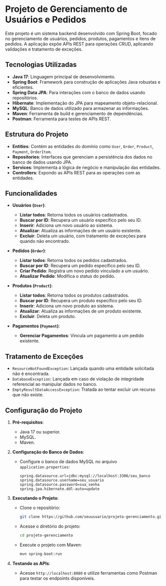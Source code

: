 
# Projeto de Gerenciamento de Usuários e Pedidos

Este projeto é um sistema backend desenvolvido com Spring Boot, focado no gerenciamento de usuários, pedidos, produtos, pagamentos e itens de pedidos. A aplicação expõe APIs REST para operações CRUD, aplicando validações e tratamento de exceções.

## Tecnologias Utilizadas

- **Java 17**: Linguagem principal de desenvolvimento.
- **Spring Boot**: Framework para construção de aplicações Java robustas e eficientes.
- **Spring Data JPA**: Para interações com o banco de dados usando repositórios.
- **Hibernate**: Implementação do JPA para mapeamento objeto-relacional.
- **MySQL**: Banco de dados utilizado para armazenar as informações.
- **Maven**: Ferramenta de build e gerenciamento de dependências.
- **Postman**: Ferramenta para testes de APIs REST.

## Estrutura do Projeto

- **Entities**: Contém as entidades do domínio como `User`, `Order`, `Product`, `Payment`, `OrderItem`.
- **Repositories**: Interfaces que gerenciam a persistência dos dados no banco de dados usando JPA.
- **Services**: Implementa a lógica de negócio e manipulação das entidades.
- **Controllers**: Expondo as APIs REST para as operações com as entidades.

## Funcionalidades

- **Usuários (`User`)**:
  - **Listar todos**: Retorna todos os usuários cadastrados.
  - **Buscar por ID**: Recupera um usuário específico pelo seu ID.
  - **Inserir**: Adiciona um novo usuário ao sistema.
  - **Atualizar**: Atualiza as informações de um usuário existente.
  - **Excluir**: Deleta um usuário, com tratamento de exceções para quando não encontrado.

- **Pedidos (`Order`)**:
  - **Listar todos**: Retorna todos os pedidos cadastrados.
  - **Buscar por ID**: Recupera um pedido específico pelo seu ID.
  - **Criar Pedido**: Registra um novo pedido vinculado a um usuário.
  - **Atualizar Pedido**: Modifica o status do pedido.

- **Produtos (`Product`)**:
  - **Listar todos**: Retorna todos os produtos cadastrados.
  - **Buscar por ID**: Recupera um produto específico pelo seu ID.
  - **Inserir**: Adiciona um novo produto ao sistema.
  - **Atualizar**: Atualiza as informações de um produto existente.
  - **Excluir**: Deleta um produto.

- **Pagamentos (`Payment`)**:
  - **Gerenciar Pagamentos**: Vincula um pagamento a um pedido existente.

## Tratamento de Exceções

- `ResourceNotFoundException`: Lançada quando uma entidade solicitada não é encontrada.
- `DatabaseException`: Lançada em caso de violação de integridade referencial ao manipular dados no banco.
- `EmptyResultDataAccessException`: Tratada ao tentar excluir um recurso que não existe.

## Configuração do Projeto

1. **Pré-requisitos**:
   - Java 17 ou superior.
   - MySQL.
   - Maven.

2. **Configuração do Banco de Dados**:
   - Configure o banco de dados MySQL no arquivo `application.properties`:
     ```properties
     spring.datasource.url=jdbc:mysql://localhost:3306/seu_banco
     spring.datasource.username=seu_usuario
     spring.datasource.password=sua_senha
     spring.jpa.hibernate.ddl-auto=update
     ```

3. **Executando o Projeto**:
   - Clone o repositório:
     ```bash
     git clone https://github.com/seuusuario/projeto-gerenciamento.git
     ```
   - Acesse o diretório do projeto:
     ```bash
     cd projeto-gerenciamento
     ```
   - Execute o projeto com Maven:
     ```bash
     mvn spring-boot:run
     ```

4. **Testando as APIs**:
   - Acesse `http://localhost:8080` e utilize ferramentas como Postman para testar os endpoints disponíveis.
